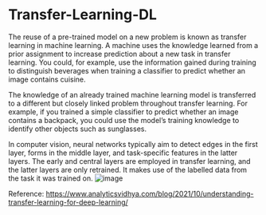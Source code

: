 # Transfer-Learning-DL
The reuse of a pre-trained model on a new problem is known as transfer learning in machine learning. A machine uses the knowledge learned from a prior assignment to increase prediction about a new task in transfer learning. You could, for example, use the information gained during training to distinguish beverages when training a classifier to predict whether an image contains cuisine.</br >

The knowledge of an already trained machine learning model is transferred to a different but closely linked problem throughout transfer learning. For example, if you trained a simple classifier to predict whether an image contains a backpack, you could use the model’s training knowledge to identify other objects such as sunglasses.</br >

In computer vision, neural networks typically aim to detect edges in the first layer, forms in the middle layer, and task-specific features in the latter layers. The early and central layers are employed in transfer learning, and the latter layers are only retrained. It makes use of the labelled data from the task it was trained on.
![image](https://user-images.githubusercontent.com/67821036/139682287-fe2261cd-5954-419d-8663-9e19f5625412.png)</br >

Reference: https://www.analyticsvidhya.com/blog/2021/10/understanding-transfer-learning-for-deep-learning/
